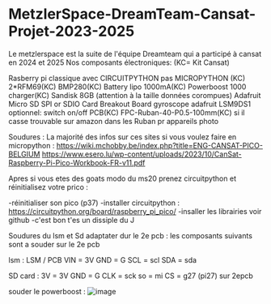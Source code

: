 # MetzlerSpace-DreamTeam-Cansat-Projet-2023-2025
Le metzlerspace est la suite de l'équipe Dreamteam qui a participé à cansat en 2024 et 2025
Nos composants électroniques: (KC= Kit Cansat)

Rasberry pi classique avec CIRCUITPYTHON pas MICROPYTHON (KC)
2*RFM69(KC)
BMP280(KC)
Battery lipo 1000mA(KC)
Powerboost 1000 charger(KC)
Sandisk 8GB (attention à la taille données corompues)
Adafruit Micro SD SPI or SDIO Card Breakout Board
gyroscope adafruit LSM9DS1
optionnel: switch on/off
PCB(KC)
FPC-Ruban-40-P0.5-100mm(KC) si il casse trouvable sur amazon dans les Ruban pr appareils photo

Soudures :
La majorité des infos sur ces sites si vous voulez faire en micropython :
https://wiki.mchobby.be/index.php?title=ENG-CANSAT-PICO-BELGIUM
https://www.esero.lu/wp-content/uploads/2023/10/CanSat-Raspberry-Pi-Pico-Workbook-FR-v11.pdf

Apres si vous etes des goats modo du ms20 prenez circuitpython et réinitialisez votre prico :

-réinitialiser son pico (p37)
-installer circuitpython : https://circuitpython.org/board/raspberry_pi_pico/
-insaller les librairies voir github
-c'est bon t'es un dissiple du J

Soudures du lsm et Sd adaptater dur le 2e pcb :
les composants suivants sont a souder sur le 2e pcb

lsm : 
LSM / PCB
VIN = 3V
GND = G
SCL = scl
SDA = sda

SD card :
3V = 3V
GND = G
CLK = sck
so = mi
CS =  g27 (pi27) sur 2epcb

souder le powerboost :
![image](https://github.com/user-attachments/assets/fcdf2db7-6afd-4a1a-81a4-bfe06116770c)







